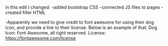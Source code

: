in this edit I changed: 
-added bootstrap CSS
-connected JS files to pages
-created filler HTML

-Apparently we need to give credit to font awesome for using their dog icon, and provide a link to their license. Below is an example of that:
Dog Icon: Font Awesome, all right reserved.
License: https://fontawesome.com/license